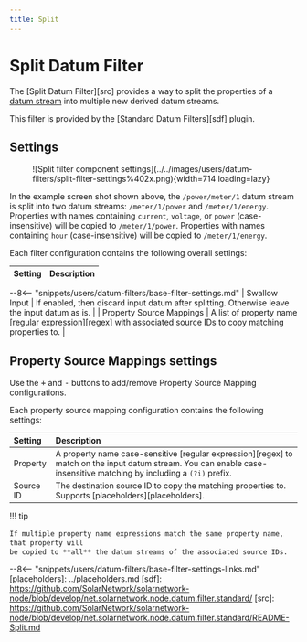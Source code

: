 ```yaml
---
title: Split
---
```

# Split Datum Filter

The [Split Datum Filter][src] provides a way to split the properties of a [datum
stream](../datum.md) into multiple new derived datum streams.


This filter is provided by the [Standard Datum Filters][sdf] plugin.

## Settings

<figure markdown>
  ![Split filter component settings](../../images/users/datum-filters/split-filter-settings%402x.png){width=714 loading=lazy}
</figure>

In the example screen shot shown above, the `/power/meter/1` datum stream is split into two datum
streams: `/meter/1/power` and `/meter/1/energy`. Properties with names containing `current`,
`voltage`, or `power` (case-insensitive) will be copied to `/meter/1/power`. Properties with names
containing `hour` (case-insensitive) will be copied to `/meter/1/energy`.

Each filter configuration contains the following overall settings:

| Setting            | Description |
|:-------------------|:------------|
--8<-- "snippets/users/datum-filters/base-filter-settings.md"
| Swallow Input      | If enabled, then discard input datum after splitting. Otherwise leave the input datum as is. |
| Property Source Mappings |  A list of property name [regular expression][regex] with associated source IDs to copy matching properties to. |

## Property Source Mappings settings

Use the <kbd>+</kbd> and <kbd>-</kbd> buttons to add/remove Property Source Mapping configurations.

Each property source mapping configuration contains the following settings:

| Setting   | Description |
|:----------|:------------|
| Property  | A property name case-sensitive [regular expression][regex] to match on the input datum stream. You can enable case-insensitive matching by including a `(?i)` prefix. |
| Source ID | The destination source ID to copy the matching properties to. Supports [placeholders][placeholders]. |

!!! tip

	If multiple property name expressions match the same property name, that property will
	be copied to **all** the datum streams of the associated source IDs.

--8<-- "snippets/users/datum-filters/base-filter-settings-links.md"
[placeholders]: ../placeholders.md
[sdf]: https://github.com/SolarNetwork/solarnetwork-node/blob/develop/net.solarnetwork.node.datum.filter.standard/
[src]: https://github.com/SolarNetwork/solarnetwork-node/blob/develop/net.solarnetwork.node.datum.filter.standard/README-Split.md
